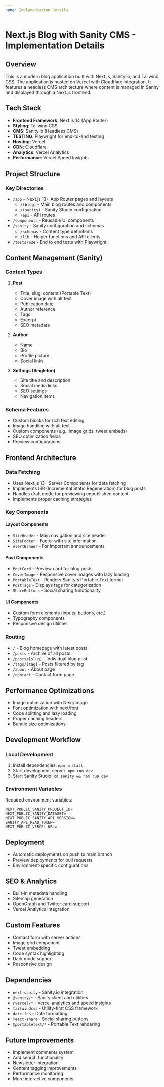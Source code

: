 ```yaml
---
name: Implementation Details
---
```


# Next.js Blog with Sanity CMS - Implementation Details

## Overview
This is a modern blog application built with Next.js, Sanity.io, and Tailwind CSS. The application is hosted on Vercel with Cloudflare integration. It features a headless CMS architecture where content is managed in Sanity and displayed through a Next.js frontend.

## Tech Stack
- **Frontend Framework**: Next.js 14 (App Router)
- **Styling**: Tailwind CSS
- **CMS**: Sanity.io (Headless CMS)
- **TESTING**: Playwright for end-to-end testing
- **Hosting**: Vercel
- **CDN**: Cloudflare
- **Analytics**: Vercel Analytics
- **Performance**: Vercel Speed Insights

## Project Structure

### Key Directories
- `/app` - Next.js 13+ App Router pages and layouts
  - `/(blog)` - Main blog routes and components
  - `/(sanity)` - Sanity Studio configuration
  - `/api` - API routes
- `/components` - Reusable UI components
- `/sanity` - Sanity configuration and schemas
  - `/schemas` - Content type definitions
  - `/lib` - Helper functions and API clients
- `/tests/e2e` - End to end tests with Playwright

## Content Management (Sanity)

### Content Types
1. **Post**
   - Title, slug, content (Portable Text)
   - Cover image with alt text
   - Publication date
   - Author reference
   - Tags
   - Excerpt
   - SEO metadata

2. **Author**
   - Name
   - Bio
   - Profile picture
   - Social links

3. **Settings (Singleton)**
   - Site title and description
   - Social media links
   - SEO settings
   - Navigation items

### Schema Features
- Custom blocks for rich text editing
- Image handling with alt text
- Custom components (e.g., image grids, tweet embeds)
- SEO optimization fields
- Preview configurations

## Frontend Architecture

### Data Fetching
- Uses Next.js 13+ Server Components for data fetching
- Implements ISR (Incremental Static Regeneration) for blog posts
- Handles draft mode for previewing unpublished content
- Implements proper caching strategies

### Key Components

#### Layout Components
- `SiteHeader` - Main navigation and site header
- `SiteFooter` - Footer with site information
- `AlertBanner` - For important announcements

#### Post Components
- `PostCard` - Preview card for blog posts
- `CoverImage` - Responsive cover images with lazy loading
- `PortableText` - Renders Sanity's Portable Text format
- `PostTags` - Displays tags for categorization
- `ShareButtons` - Social sharing functionality

#### UI Components
- Custom form elements (inputs, buttons, etc.)
- Typography components
- Responsive design utilities

### Routing
- `/` - Blog homepage with latest posts
- `/posts` - Archive of all posts
- `/posts/[slug]` - Individual blog post
- `/tags/[tag]` - Posts filtered by tag
- `/about` - About page
- `/contact` - Contact form page

## Performance Optimizations
- Image optimization with Next/Image
- Font optimization with next/font
- Code splitting and lazy loading
- Proper caching headers
- Bundle size optimizations

## Development Workflow

### Local Development
1. Install dependencies: `npm install`
2. Start development server: `npm run dev`
3. Start Sanity Studio: `cd sanity && npm run dev`

### Environment Variables
Required environment variables:
```
NEXT_PUBLIC_SANITY_PROJECT_ID=
NEXT_PUBLIC_SANITY_DATASET=
NEXT_PUBLIC_SANITY_API_VERSION=
SANITY_API_READ_TOKEN=
NEXT_PUBLIC_VERCEL_URL=
```

## Deployment
- Automatic deployments on push to main branch
- Preview deployments for pull requests
- Environment-specific configurations

## SEO & Analytics
- Built-in metadata handling
- Sitemap generation
- OpenGraph and Twitter card support
- Vercel Analytics integration

## Custom Features
- Contact form with server actions
- Image grid component
- Tweet embedding
- Code syntax highlighting
- Dark mode support
- Responsive design

## Dependencies
- `next-sanity` - Sanity.io integration
- `@sanity/*` - Sanity client and utilities
- `@vercel/*` - Vercel analytics and speed insights
- `tailwindcss` - Utility-first CSS framework
- `date-fns` - Date formatting
- `react-share` - Social sharing buttons
- `@portabletext/*` - Portable Text rendering

## Future Improvements
- Implement comments system
- Add search functionality
- Newsletter integration
- Content tagging improvements
- Performance monitoring
- More interactive components